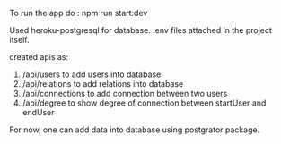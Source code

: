 To run the app do :
npm run start:dev

Used heroku-postgresql for database.
.env files attached in the project itself.

created apis as:

1. /api/users to add users into database
2. /api/relations to add relations into database
3. /api/connections to add connection between two users
4. /api/degree to show degree of connection between startUser and endUser

For now, one can add data into database using postgrator package.

